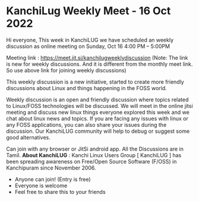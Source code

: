 # KanchiLug Weekly Meet - 16 Oct 2022

Hi everyone,
This week in KanchiLUG we have scheduled an weekly discussion as online meeting on Sunday, Oct 16 4:00 PM – 5:00PM

Meeting link : https://meet.jit.si/kanchilugweeklydiscussion
(Note: The link is new for weekly discussions. And it is different from the monthly meet link. So use above link for joining weekly discussions)

This weekly discussion is a new initiative, started to create more friendly discussions about Linux and things happening in the FOSS world.

Weekly discussion is an open and friendly discussion where topics related to Linux/FOSS technologies will be discussed. We will meet in the online jitsi meeting and discuss new linux things everyone explored this week and we chat about linux news and topics. If you are facing any issues with linux or any FOSS applications, you can also share your issues during the discussion. Our KanchiLUG community will help to debug or suggest some good alternatives.

Can join with any browser or JitSi android app.
All the Discussions are in Tamil.
**About KanchiLUG** : Kanchi Linux Users Group [ KanchiLUG ] has been spreading awareness on Free/Open Source Software (F/OSS) in Kanchipuram since November 2006.

- Anyone can join! (Entry is free)
- Everyone is welcome
- Feel free to share this to your friends